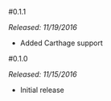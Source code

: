 #0.1.1

*Released: 11/19/2016*

- Added Carthage support

#0.1.0

*Released: 11/15/2016*

- Initial release
